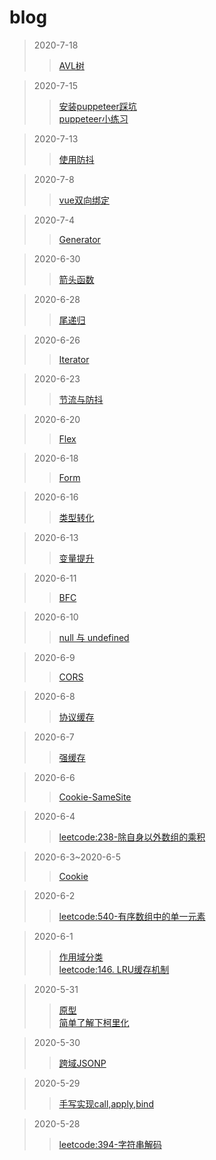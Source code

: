 # blog

>2020-7-18
>>[AVL树](https://github.com/YBFACC/blog/issues/31#issue-660304412)

>2020-7-15
>>[安装puppeteer踩坑](https://github.com/YBFACC/blog/issues/28#issue-657071477)<br/>
>>[puppeteer小练习](https://github.com/YBFACC/blog/issues/30#issue-657154922)

>2020-7-13
>>[使用防抖](https://github.com/YBFACC/blog/issues/27#issue-655508094)

>2020-7-8
>>[vue双向绑定](https://github.com/YBFACC/blog/issues/26#issue-653099123)

>2020-7-4
>>[Generator](https://github.com/YBFACC/blog/issues/25#issue-650881499)

>2020-6-30
>>[箭头函数](https://github.com/YBFACC/blog/issues/24#issue-648118700)

>2020-6-28
>>[尾递归](https://github.com/YBFACC/blog/issues/23#issue-646876168)

>2020-6-26
>>[Iterator](https://github.com/YBFACC/blog/issues/22#issue-646080442)

>2020-6-23
>>[节流与防抖](https://github.com/YBFACC/blog/issues/21#issue-643608592)

>2020-6-20
>>[Flex](https://github.com/YBFACC/blog/issues/20#issue-642399823)

>2020-6-18
>>[Form](https://github.com/YBFACC/blog/issues/19#issue-640994613)

>2020-6-16
>>[类型转化](https://github.com/YBFACC/blog/issues/18#issue-639487861)

>2020-6-13
>>[变量提升](https://github.com/YBFACC/blog/issues/17#issue-638122646)

>2020-6-11
>>[BFC](https://github.com/YBFACC/blog/issues/16#issue-636932636)

>2020-6-10
>>[null 与 undefined](https://github.com/YBFACC/blog/issues/15#issue-636185668)

>2020-6-9
>>[CORS](https://github.com/YBFACC/blog/issues/14#issue-634822162)

>2020-6-8
>>[协议缓存](https://github.com/YBFACC/blog/issues/13#issue-634366200)

>2020-6-7
>>[强缓存](https://github.com/YBFACC/blog/issues/12#issue-632586118)

>2020-6-6
>>[Cookie-SameSite](https://github.com/YBFACC/blog/issues/11#issue-632252906)

>2020-6-4
>>[leetcode:238-除自身以外数组的乘积](https://github.com/YBFACC/blog/issues/10#issue-630846022)

>2020-6-3~2020-6-5
>>[Cookie](https://github.com/YBFACC/blog/issues/9#issue-629729402)

>2020-6-2
>>[leetcode:540-有序数组中的单一元素](https://github.com/YBFACC/blog/issues/8#issue-628564940)

>2020-6-1
>>[作用域分类](https://github.com/YBFACC/blog/issues/6#issue-628250906)<br/>
>>[leetcode:146. LRU缓存机制](https://github.com/YBFACC/blog/issues/7#issue-628268069)

>2020-5-31
>>[原型](https://github.com/YBFACC/blog/issues/4#issue-627909702)<br/>
>>[简单了解下柯里化](https://github.com/YBFACC/blog/issues/5#issue-627958676)

>2020-5-30
>>[跨域JSONP](https://github.com/YBFACC/blog/issues/3#issue-627437298)

>2020-5-29
>>[手写实现call,apply,bind](https://github.com/YBFACC/blog/issues/2#issue-627087319)

>2020-5-28
>>[leetcode:394-字符串解码](https://github.com/YBFACC/blog/issues/1#issue-626476691)